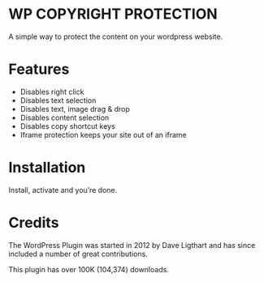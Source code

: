 # WP COPYRIGHT PROTECTION
A simple way to protect the content on your wordpress website.

# Features

- Disables right click
- Disables text selection 
- Disables text, image drag & drop
- Disables content selection
- Disables copy shortcut keys
- Iframe protection keeps your site out of an iframe

# Installation

Install, activate and you’re done.

# Credits
The WordPress Plugin was started in 2012 by Dave Ligthart and has since included a number of great contributions.

This plugin has over 100K (104,374) downloads.

